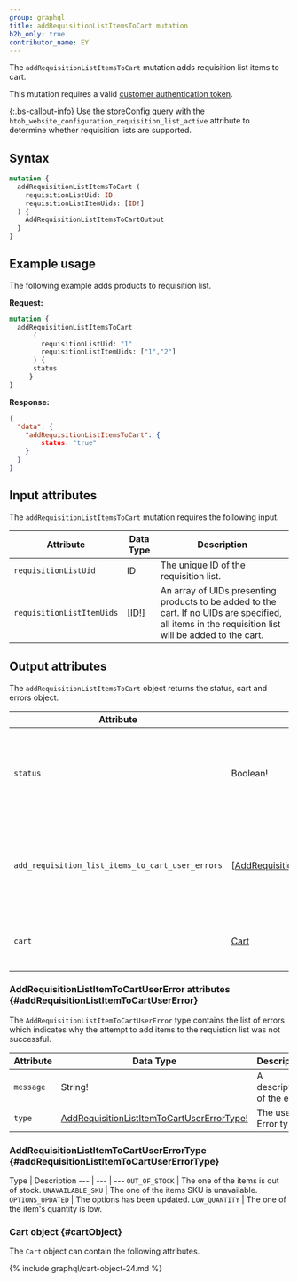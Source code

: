 ```yaml
---
group: graphql
title: addRequisitionListItemsToCart mutation
b2b_only: true
contributor_name: EY
---
```

The `addRequisitionListItemsToCart` mutation adds requisition list items to cart.

This mutation requires a valid [customer authentication token]({{page.baseurl}}/graphql/mutations/generate-customer-token.html).

{:.bs-callout-info}
Use the [storeConfig query]({{page.baseurl}}/graphql/queries/store-config.html) with the `btob_website_configuration_requisition_list_active` attribute to determine whether requisition lists are supported.

## Syntax

```graphql
mutation {
  addRequisitionListItemsToCart (
    requisitionListUid: ID
    requisitionListItemUids: [ID!]
  ) {
    AddRequisitionListItemsToCartOutput
  }
}
```

## Example usage

The following example adds products to requisition list.

**Request:**

``` graphql
mutation {
  addRequisitionListItemsToCart
      (
        requisitionListUid: "1"
        requisitionListItemUids: ["1","2"]
      ) {
      status
     }
}
```

**Response:**

``` json
{
  "data": {
    "addRequisitionListItemsToCart": {
        status: "true"
    }
  }
}
```

## Input attributes

The `addRequisitionListItemsToCart` mutation requires the following input.

Attribute |  Data Type | Description
--- | --- | ---
`requisitionListUid`| ID | The unique ID of the requisition list.
`requisitionListItemUids`| [ID!] | An array of UIDs presenting products to be added to the cart. If no UIDs are specified, all items in the requisition list will be added to the cart.

## Output attributes

The `addRequisitionListItemsToCart` object returns the status, cart and errors object.

Attribute |  Data Type | Description
--- | --- | ---
`status` | Boolean! | Indicates whether the attempt to add items to the requisition list was successful.
`add_requisition_list_items_to_cart_user_errors` | [[AddRequisitionListItemToCartUserError!](#addRequisitionListItemToCartUserError)] | Indicates why the attempt to add items to the requistion list was not successful.
`cart` | [Cart](#cartObject) | The cart after adding requisition list items.

### AddRequisitionListItemToCartUserError attributes {#addRequisitionListItemToCartUserError}

The `AddRequisitionListItemToCartUserError` type contains the list of errors which indicates why the attempt to add items to the requistion list was not successful.

Attribute |  Data Type | Description
--- | --- | ---
`message` | String! | A description of the error.
`type` | [AddRequisitionListItemToCartUserErrorType!](#addRequisitionListItemToCartUserErrorType) | The user Error type.

### AddRequisitionListItemToCartUserErrorType {#addRequisitionListItemToCartUserErrorType}

Type | Description
--- | --- | ---
`OUT_OF_STOCK` | The one of the items is out of stock.
`UNAVAILABLE_SKU` | The one of the items SKU is unavailable.
`OPTIONS_UPDATED` | The options has been updated.
`LOW_QUANTITY` | The one of the item's quantity is low.

### Cart object {#cartObject}

The `Cart` object can contain the following attributes.

{% include graphql/cart-object-24.md %}